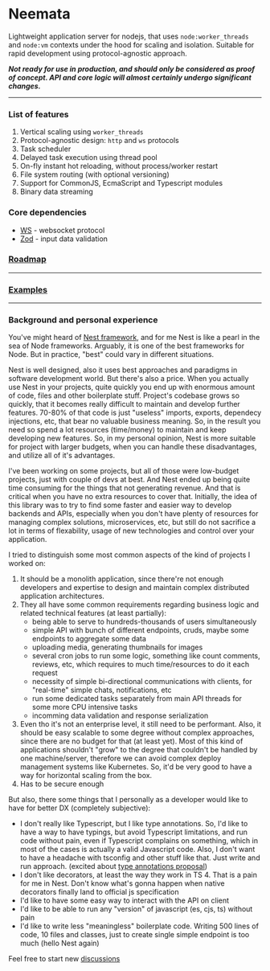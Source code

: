 # Neemata

Lightweight application server for nodejs, that uses `node:worker_threads` and `node:vm` contexts under the hood for scaling and isolation. Suitable for rapid development using protocol-agnostic approach.

**_Not ready for use in production, and should only be considered as proof of concept. API and core logic will almost certainly undergo significant changes._**

---

### List of features

1. Vertical scaling using `worker_threads`
2. Protocol-agnostic design: `http` and `ws` protocols
3. Task scheduler
4. Delayed task execution using thread pool
5. On-fly instant hot reloading, without process/worker restart
6. File system routing (with optional versioning)
7. Support for CommonJS, EcmaScript and Typescript modules
8. Binary data streaming

### Core dependencies

- [WS](https://github.com/websockets/ws) - websocket protocol
- [Zod](https://github.com/colinhacks/zod) - input data validation

### [Roadmap](https://github.com/denis-ilchishin/neemata/issues?q=label%3Aroadmap)

---

### [Examples](https://github.com/denis-ilchishin/neemata-starter)

---

### Background and personal experience

You've might heard of [Nest framework](https://github.com/nestjs/nest), and for me Nest is like a pearl in the sea of Node frameworks. Arguably, it is one of the best frameworks for Node. But in practice, "best" could vary in different situations.

Nest is well designed, also it uses best approaches and paradigms in software development world. But there's also a price. When you actually use Nest in your projects, quite quickly you end up with enormous amount of code, files and other boilerplate stuff. Project's codebase grows so quickly, that it becomes really difficult to maintain and develop further features. 70-80% of that code is just "useless" imports, exports, dependecy injections, etc, that bear no valuable business meaning. So, in the result you need so spend a lot resources (time/money) to maintain and keep developing new features. So, in my personal opinion, Nest is more suitable for project with larger budgets, when you can handle these disadvantages, and utilize all of it's advantages.

I've been working on some projects, but all of those were low-budget projects, just with couple of devs at best. And Nest ended up being quite time consuming for the things that not generating revenue. And that is critical when you have no extra resources to cover that. Initially, the idea of this library was to try to find some faster and easier way to develop backends and APIs, especially when you don't have plenty of resources for managing complex solutions, microservices, etc, but still do not sacrifice a lot in terms of flexability, usage of new technologies and control over your application.

I tried to distinguish some most common aspects of the kind of projects I worked on:

1. It should be a monolith application, since there're not enough developers and expertise to design and maintain complex distributed application architectures.
2. They all have some common requirements regarding business logic and related technical features (at least partially):
   - being able to serve to hundreds-thousands of users simultaneously
   - simple API with bunch of different endpoints, cruds, maybe some endpoints to aggregate some data
   - uploading media, generating thumbnails for images
   - several cron jobs to run some logic, something like count comments, reviews, etc, which requires to much time/resources to do it each request
   - necessity of simple bi-directional communications with clients, for "real-time" simple chats, notifications, etc
   - run some dedicated tasks separately from main API threads for some more CPU intensive tasks
   - incomming data validation and response serialization
3. Even tho it's not an enterprise level, it still need to be performant. Also, it should be easy scalable to some degree without complex approaches, since there are no budget for that (at least yet). Most of this kind of applications shouldn't "grow" to the degree that couldn't be handled by one machine/server, therefore we can avoid complex deploy management systems like Kubernetes. So, it'd be very good to have a way for horizontal scaling from the box.
4. Has to be secure enough

But also, there some things that I personally as a developer would like to have for better DX (completely subjective):

- I don't really like Typescript, but I like type annotations. So, I'd like to have a way to have typings, but avoid Typescript limitations, and run code without pain, even if Typescript complains on something, which in most of the cases is actually a valid Javascript code. Also, I don't want to have a headache with tsconfig and other stuff like that. Just write and run approach. (excited about [type annotations proposal](https://github.com/tc39/proposal-type-annotations))
- I don't like decorators, at least the way they work in TS 4. That is a pain for me in Nest. Don't know what's gonna happen when native decorators finally land to official js specification
- I'd like to have some easy way to interact with the API on client
- I'd like to be able to run any "version" of javascript (es, cjs, ts) without pain
- I'd like to write less "meaningless" boilerplate code. Writing 500 lines of code, 10 files and classes, just to create single simple endpoint is too much (hello Nest again)

Feel free to start new [discussions](https://github.com/denis-ilchishin/neemata/discussions)
